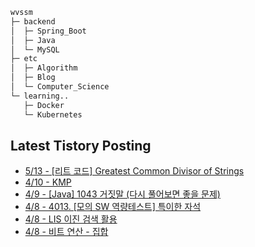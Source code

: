 
```bash
wvssm
├─ backend
│  ├─ Spring_Boot     
│  ├─ Java
│  └─ MySQL  
├─ etc         
│  ├─ Algorithm  
│  ├─ Blog
│  └─ Computer_Science   
└─ learning..       
   ├─ Docker
   └─ Kubernetes           

```  

## Latest Tistory Posting<div class=blog-post text-align='left'>
 - [5/13 - [리트 코드] Greatest Common Divisor of Strings](https://wvssm.tistory.com/entry/%EB%A6%AC%ED%8A%B8-%EC%BD%94%EB%93%9C-Greatest-Common-Divisor-of-Strings)
 - [4/10 - KMP](https://wvssm.tistory.com/entry/KMP)
 - [4/9 - [Java] 1043 거짓말 (다시 풀어보면 좋을 문제)](https://wvssm.tistory.com/entry/Java-1043-%EA%B1%B0%EC%A7%93%EB%A7%90-%EB%8B%A4%EC%8B%9C-%ED%92%80%EC%96%B4%EB%B3%B4%EB%A9%B4-%EC%A2%8B%EC%9D%84-%EB%AC%B8%EC%A0%9C)
 - [4/8 - 4013. [모의 SW 역량테스트] 특이한 자석](https://wvssm.tistory.com/entry/4013-%EB%AA%A8%EC%9D%98-SW-%EC%97%AD%EB%9F%89%ED%85%8C%EC%8A%A4%ED%8A%B8-%ED%8A%B9%EC%9D%B4%ED%95%9C-%EC%9E%90%EC%84%9D)
 - [4/8 - LIS 이진 검색 활용](https://wvssm.tistory.com/entry/LIS-%EC%9D%B4%EC%A7%84-%EA%B2%80%EC%83%89-%ED%99%9C%EC%9A%A9)
 - [4/8 - 비트 연산 - 집합](https://wvssm.tistory.com/entry/%EB%B9%84%ED%8A%B8-%EC%97%B0%EC%82%B0-%EC%A7%91%ED%95%A9)

</div>
</div>
